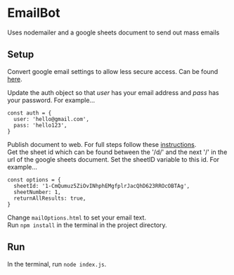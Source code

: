 # EmailBot
Uses nodemailer and a google sheets document to send out mass emails

## Setup
Convert google email settings to allow less secure access. Can be found [here](https://myaccount.google.com/security).
<br>


Update the auth object so that *user* has your email address and *pass* has your password. For example...
```
const auth = {
  user: 'hello@gmail.com',
  pass: 'hello123',
}
```
Publish document to web. For full steps follow these [instructions](https://github.com/bpk68/g-sheets-api#readme).
<br>
Get the sheet id which can be found between the '/d/' and the next '/' in the url of the google sheets document. Set the sheetID variable to this id. For example...
```
const options = {
  sheetId: '1-CmQumuz5ZiOvINhphEMgfplrJacQhD623RROcOBTAg',
  sheetNumber: 1,
  returnAllResults: true,
}
```
Change `mailOptions.html` to set your email text.
<br>
Run `npm install` in the terminal in the project directory.

## Run
In the terminal, run `node index.js`.
